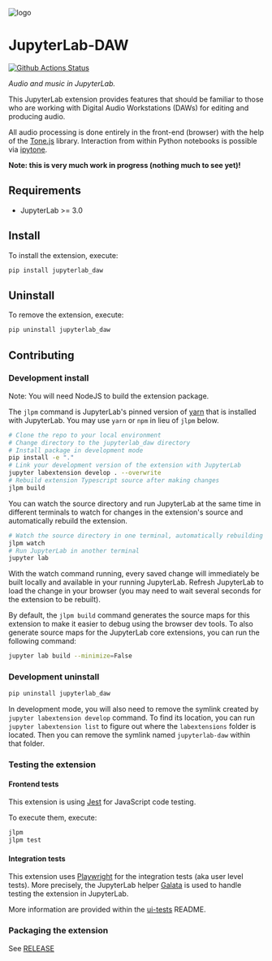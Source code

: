 ![logo](https://user-images.githubusercontent.com/4160723/232886346-3c6df3a9-5bc5-45ea-88d2-aff2f244d077.svg)

# JupyterLab-DAW

[![Github Actions Status](https://github.com/benbovy/jupyterlab-daw/workflows/Build/badge.svg)](https://github.com/benbovy/jupyterlab-daw/actions/workflows/build.yml)

_Audio and music in JupyterLab._

This JupyterLab extension provides features that should be familiar to those who are working with Digital Audio Workstations (DAWs) for editing and producing audio.

All audio processing is done entirely in the front-end (browser) with the help of the [Tone.js](https://tonejs.github.io/) library. Interaction from within Python notebooks is possible via [ipytone](https://ipytone.readthedocs.io/en/latest/).

**Note: this is very much work in progress (nothing much to see yet)!**

## Requirements

- JupyterLab >= 3.0

## Install

To install the extension, execute:

```bash
pip install jupyterlab_daw
```

## Uninstall

To remove the extension, execute:

```bash
pip uninstall jupyterlab_daw
```

## Contributing

### Development install

Note: You will need NodeJS to build the extension package.

The `jlpm` command is JupyterLab's pinned version of
[yarn](https://yarnpkg.com/) that is installed with JupyterLab. You may use
`yarn` or `npm` in lieu of `jlpm` below.

```bash
# Clone the repo to your local environment
# Change directory to the jupyterlab_daw directory
# Install package in development mode
pip install -e "."
# Link your development version of the extension with JupyterLab
jupyter labextension develop . --overwrite
# Rebuild extension Typescript source after making changes
jlpm build
```

You can watch the source directory and run JupyterLab at the same time in different terminals to watch for changes in the extension's source and automatically rebuild the extension.

```bash
# Watch the source directory in one terminal, automatically rebuilding when needed
jlpm watch
# Run JupyterLab in another terminal
jupyter lab
```

With the watch command running, every saved change will immediately be built locally and available in your running JupyterLab. Refresh JupyterLab to load the change in your browser (you may need to wait several seconds for the extension to be rebuilt).

By default, the `jlpm build` command generates the source maps for this extension to make it easier to debug using the browser dev tools. To also generate source maps for the JupyterLab core extensions, you can run the following command:

```bash
jupyter lab build --minimize=False
```

### Development uninstall

```bash
pip uninstall jupyterlab_daw
```

In development mode, you will also need to remove the symlink created by `jupyter labextension develop`
command. To find its location, you can run `jupyter labextension list` to figure out where the `labextensions`
folder is located. Then you can remove the symlink named `jupyterlab-daw` within that folder.

### Testing the extension

#### Frontend tests

This extension is using [Jest](https://jestjs.io/) for JavaScript code testing.

To execute them, execute:

```sh
jlpm
jlpm test
```

#### Integration tests

This extension uses [Playwright](https://playwright.dev) for the integration tests (aka user level tests).
More precisely, the JupyterLab helper [Galata](https://github.com/jupyterlab/jupyterlab/tree/master/galata) is used to handle testing the extension in JupyterLab.

More information are provided within the [ui-tests](./ui-tests/README.md) README.

### Packaging the extension

See [RELEASE](RELEASE.md)

